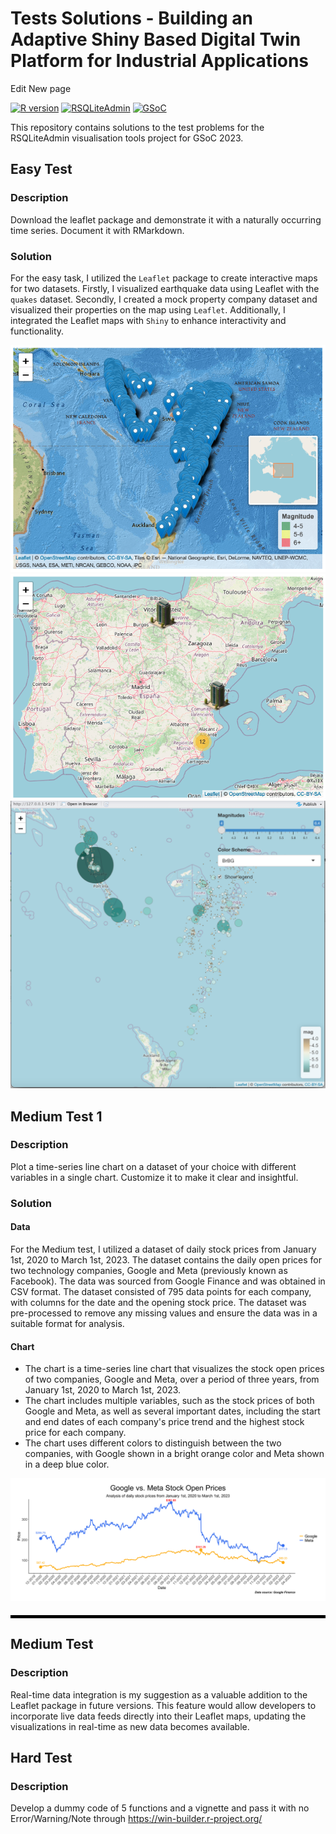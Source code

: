 # Tests Solutions - Building an Adaptive Shiny Based Digital Twin Platform for Industrial Applications
Edit New page 


[![R version](https://img.shields.io/badge/R%20version-4.1.0-blue.svg)](https://www.r-project.org/)
[![RSQLiteAdmin](https://img.shields.io/badge/RSQLiteAdmin-1.0.0-blueviolet.svg)](https://github.com/rstats-gsoc/gsoc2023/wiki/Building-an-Adaptive-Shiny-Based-Digital-Twin-Platform-for-Industrial-Applications)
[![GSoC](https://img.shields.io/badge/GSoC-2023-red.svg)](https://summerofcode.withgoogle.com/)

This repository contains solutions to the test problems for the RSQLiteAdmin visualisation tools project for GSoC 2023.

## Easy Test

### Description

Download the leaflet package and demonstrate it with a naturally occurring time series. Document it with RMarkdown.

### Solution

For the easy task, I utilized the `Leaflet` package to create interactive maps for two datasets. Firstly, I visualized earthquake data using Leaflet with the `quakes` dataset. Secondly, I created a mock property company dataset and visualized their properties on the map using `Leaflet`. Additionally, I integrated the Leaflet maps with `Shiny` to enhance interactivity and functionality.

![alt text](https://github.com/olivervu25/DigitalTwins_Solutions/blob/master/Easy_Test_Solution/Map%202.png)
![alt text](https://github.com/olivervu25/DigitalTwins_Solutions/blob/master/Easy_Test_Solution/Map%201.png)
![alt text](https://github.com/olivervu25/DigitalTwins_Solutions/blob/master/Easy_Test_Solution/Map%203.png)


## Medium Test 1 

### Description

Plot a time-series line chart on a dataset of your choice with different variables in a single chart. Customize it to make it clear and insightful.


### Solution

#### Data
For the Medium test, I utilized a dataset of daily stock prices from January 1st, 2020 to March 1st, 2023. The dataset contains the daily open prices for two technology companies, Google and Meta (previously known as Facebook). The data was sourced from Google Finance and was obtained in CSV format. The dataset consisted of 795 data points for each company, with columns for the date and the opening stock price. The dataset was pre-processed to remove any missing values and ensure the data was in a suitable format for analysis.

#### Chart 
- The chart is a time-series line chart that visualizes the stock open prices of two companies, Google and Meta, over a period of three years, from January 1st, 2020 to March 1st, 2023.
- The chart includes multiple variables, such as the stock prices of both Google and Meta, as well as several important dates, including the start and end dates of each company's price trend and the highest stock price for each company.
- The chart uses different colors to distinguish between the two companies, with Google shown in a bright orange color and Meta shown in a deep blue color.

![alt text](https://raw.githubusercontent.com/olivervu25/RSQLiteAdmin-Visualisation-Tools-Tests/master/SOLUTIONS_Test_Medium_1/stock_plot.png)

<hr style="height: 5px; border: none; color: #000000; background-color: #000000; margin: 20px 0px;">

## Medium Test

### Description

Real-time data integration is my suggestion as a valuable addition to the Leaflet package in future versions. This feature would allow developers to incorporate live data feeds directly into their Leaflet maps, updating the visualizations in real-time as new data becomes available.

## Hard Test 

### Description

Develop a dummy code of 5 functions and a vignette and pass it with no Error/Warning/Note through https://win-builder.r-project.org/



